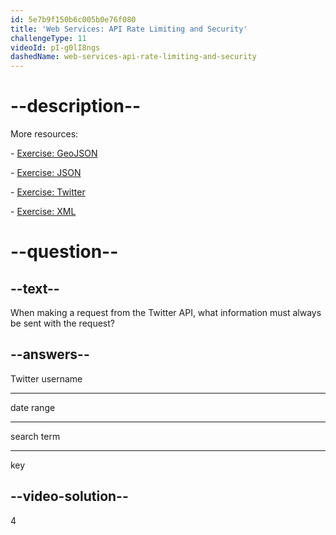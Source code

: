 ```yaml
---
id: 5e7b9f150b6c005b0e76f080
title: 'Web Services: API Rate Limiting and Security'
challengeType: 11
videoId: pI-g0lI8ngs
dashedName: web-services-api-rate-limiting-and-security
---
```


# --description--

More resources:

\- [Exercise: GeoJSON](https://www.youtube.com/watch?v=TJGJN0T8tak)

\- [Exercise: JSON](https://www.youtube.com/watch?v=vTmw5RtfGMY)

\- [Exercise: Twitter](https://www.youtube.com/watch?v=2c7YwhvpCro)

\- [Exercise: XML](https://www.youtube.com/watch?v=AopYOlDa-vY)

# --question--

## --text--

When making a request from the Twitter API, what information must always be sent with the request?

## --answers--

Twitter username

---

date range

---

search term

---

key

## --video-solution--

4
